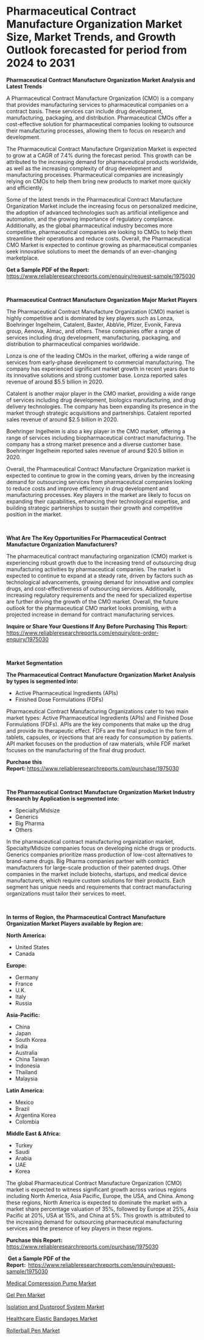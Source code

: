 <p><h1>Pharmaceutical Contract Manufacture Organization Market Size, Market Trends, and Growth Outlook forecasted for period from 2024 to 2031</h1></p><p><strong>Pharmaceutical Contract Manufacture Organization Market Analysis and Latest Trends</strong></p>
<p><p>A Pharmaceutical Contract Manufacture Organization (CMO) is a company that provides manufacturing services to pharmaceutical companies on a contract basis. These services can include drug development, manufacturing, packaging, and distribution. Pharmaceutical CMOs offer a cost-effective solution for pharmaceutical companies looking to outsource their manufacturing processes, allowing them to focus on research and development.</p><p>The Pharmaceutical Contract Manufacture Organization Market is expected to grow at a CAGR of 7.4% during the forecast period. This growth can be attributed to the increasing demand for pharmaceutical products worldwide, as well as the increasing complexity of drug development and manufacturing processes. Pharmaceutical companies are increasingly relying on CMOs to help them bring new products to market more quickly and efficiently.</p><p>Some of the latest trends in the Pharmaceutical Contract Manufacture Organization Market include the increasing focus on personalized medicine, the adoption of advanced technologies such as artificial intelligence and automation, and the growing importance of regulatory compliance. Additionally, as the global pharmaceutical industry becomes more competitive, pharmaceutical companies are looking to CMOs to help them streamline their operations and reduce costs. Overall, the Pharmaceutical CMO Market is expected to continue growing as pharmaceutical companies seek innovative solutions to meet the demands of an ever-changing marketplace.</p></p>
<p><strong>Get a Sample PDF of the Report:&nbsp;</strong> <a href="https://www.reliableresearchreports.com/enquiry/request-sample/1975030">https://www.reliableresearchreports.com/enquiry/request-sample/1975030</a></p>
<p>&nbsp;</p>
<p><strong>Pharmaceutical Contract Manufacture Organization Major Market Players</strong></p>
<p><p>The Pharmaceutical Contract Manufacture Organization (CMO) market is highly competitive and is dominated by key players such as Lonza, Boehringer Ingelheim, Catalent, Baxter, AbbVie, Pfizer, Evonik, Fareva group, Aenova, Almac, and others. These companies offer a range of services including drug development, manufacturing, packaging, and distribution to pharmaceutical companies worldwide. </p><p>Lonza is one of the leading CMOs in the market, offering a wide range of services from early-phase development to commercial manufacturing. The company has experienced significant market growth in recent years due to its innovative solutions and strong customer base. Lonza reported sales revenue of around $5.5 billion in 2020.</p><p>Catalent is another major player in the CMO market, providing a wide range of services including drug development, biologics manufacturing, and drug delivery technologies. The company has been expanding its presence in the market through strategic acquisitions and partnerships. Catalent reported sales revenue of around $2.5 billion in 2020.</p><p>Boehringer Ingelheim is also a key player in the CMO market, offering a range of services including biopharmaceutical contract manufacturing. The company has a strong market presence and a diverse customer base. Boehringer Ingelheim reported sales revenue of around $20.5 billion in 2020.</p><p>Overall, the Pharmaceutical Contract Manufacture Organization market is expected to continue to grow in the coming years, driven by the increasing demand for outsourcing services from pharmaceutical companies looking to reduce costs and improve efficiency in drug development and manufacturing processes. Key players in the market are likely to focus on expanding their capabilities, enhancing their technological expertise, and building strategic partnerships to sustain their growth and competitive position in the market.</p></p>
<p>&nbsp;</p>
<p><strong>What Are The Key Opportunities For Pharmaceutical Contract Manufacture Organization Manufacturers?</strong></p>
<p><p>The pharmaceutical contract manufacturing organization (CMO) market is experiencing robust growth due to the increasing trend of outsourcing drug manufacturing activities by pharmaceutical companies. The market is expected to continue to expand at a steady rate, driven by factors such as technological advancements, growing demand for innovative and complex drugs, and cost-effectiveness of outsourcing services. Additionally, increasing regulatory requirements and the need for specialized expertise are further driving the growth of the CMO market. Overall, the future outlook for the pharmaceutical CMO market looks promising, with a projected increase in demand for contract manufacturing services.</p></p>
<p><strong>Inquire or Share Your Questions If Any Before Purchasing This Report:</strong> <a href="https://www.reliableresearchreports.com/enquiry/pre-order-enquiry/1975030">https://www.reliableresearchreports.com/enquiry/pre-order-enquiry/1975030</a></p>
<p>&nbsp;</p>
<p><strong>Market Segmentation</strong></p>
<p><strong>The Pharmaceutical Contract Manufacture Organization Market Analysis by types is segmented into:</strong></p>
<p><ul><li>Active Pharmaceutical Ingredients (APIs)</li><li>Finished Dose Formulations (FDFs)</li></ul></p>
<p><p>Pharmaceutical Contract Manufacturing Organizations cater to two main market types: Active Pharmaceutical Ingredients (APIs) and Finished Dose Formulations (FDFs). APIs are the key components that make up the drug and provide its therapeutic effect. FDFs are the final product in the form of tablets, capsules, or injections that are ready for consumption by patients. API market focuses on the production of raw materials, while FDF market focuses on the manufacturing of the final drug product.</p></p>
<p><strong>Purchase this Report:&nbsp;</strong><a href="https://www.reliableresearchreports.com/purchase/1975030">https://www.reliableresearchreports.com/purchase/1975030</a></p>
<p>&nbsp;</p>
<p><strong>The Pharmaceutical Contract Manufacture Organization Market Industry Research by Application is segmented into:</strong></p>
<p><ul><li>Specialty/Midsize</li><li>Generics</li><li>Big Pharma</li><li>Others</li></ul></p>
<p><p>In the pharmaceutical contract manufacturing organization market, Specialty/Midsize companies focus on developing niche drugs or products. Generics companies prioritize mass production of low-cost alternatives to brand-name drugs. Big Pharma companies partner with contract manufacturers for large-scale production of their patented drugs. Other companies in the market include biotechs, startups, and medical device manufacturers, which require custom solutions for their products. Each segment has unique needs and requirements that contract manufacturing organizations must tailor their services to meet.</p></p>
<p>&nbsp;</p>
<p><strong>In terms of Region, the Pharmaceutical Contract Manufacture Organization Market Players available by Region are:</strong></p>
<p>
    <p> <strong> North America: </strong>
        <ul>
            <li>United States</li>
            <li>Canada</li>
        </ul>
        </p> 
    <p> <strong> Europe: </strong>
        <ul>
            <li>Germany</li>
            <li>France</li>
            <li>U.K.</li>
            <li>Italy</li>
            <li>Russia</li>
        </ul>
        </p> 
    <p> <strong> Asia-Pacific: </strong>
        <ul>
            <li>China</li>
            <li>Japan</li>
            <li>South Korea</li>
            <li>India</li>
            <li>Australia</li>
            <li>China Taiwan</li>
            <li>Indonesia</li>
            <li>Thailand</li>
            <li>Malaysia</li>
        </ul>
        </p> 
    <p> <strong> Latin America: </strong>
        <ul>
            <li>Mexico</li>
            <li>Brazil</li>
            <li>Argentina Korea</li>
            <li>Colombia</li>
        </ul>
        </p> 
    <p> <strong> Middle East & Africa: </strong>
        <ul>
            <li>Turkey</li>
            <li>Saudi</li>
            <li>Arabia</li>
            <li>UAE</li>
            <li>Korea</li>
        </ul>
    </p>
    </p>
<p><p>The global Pharmaceutical Contract Manufacture Organization (CMO) market is expected to witness significant growth across various regions including North America, Asia Pacific, Europe, the USA, and China. Among these regions, North America is expected to dominate the market with a market share percentage valuation of 35%, followed by Europe at 25%, Asia Pacific at 20%, USA at 15%, and China at 5%. This growth is attributed to the increasing demand for outsourcing pharmaceutical manufacturing services and the presence of key players in these regions.</p></p>
<p><strong>Purchase this Report: </strong><a href="https://www.reliableresearchreports.com/purchase/1975030">https://www.reliableresearchreports.com/purchase/1975030</a></p>
<p>&nbsp;<strong>Get a Sample PDF of the Report:&nbsp;&nbsp;</strong><a href="https://www.reliableresearchreports.com/enquiry/request-sample/1975030">https://www.reliableresearchreports.com/enquiry/request-sample/1975030</a></p>
<p><strong></strong></p>
<p><p><a href="https://changeable-paste-463.notion.site/Medical-Compression-Pump-Market-Size-Global-Industry-Overview-Market-Segmentation-and-Forecast-20-e9b32f9ff8ce4161b4df23767d7ac1aa">Medical Compression Pump Market</a></p><p><a href="https://view.publitas.com/reportprime-1/gel-pen-market-size-reflecting-a-forecast-till-2031-market-by-type-by-application-and-by-geography/">Gel Pen Market</a></p><p><a href="https://issuu.com/reportprime-2/docs/isolation-and-dustproof-system-market-size-2030.pp">Isolation and Dustproof System Market</a></p><p><a href="https://florentine-yuzu-f42.notion.site/Healthcare-Elastic-Bandages-Market-A-Comprehensive-Report-of-its-Market-Share-Growth-Trends-2024--561fda184674475899322145aeabdbc7">Healthcare Elastic Bandages Market</a></p><p><a href="https://view.publitas.com/reportprime-1/rollerball-pen-market-size-growth-and-forecast-from-2024-2031/">Rollerball Pen Market</a></p></p>